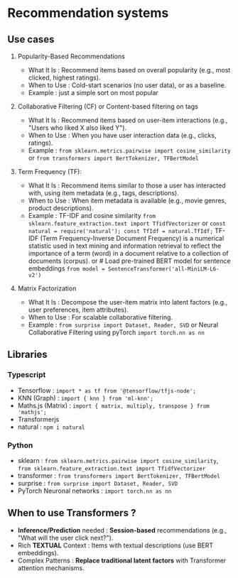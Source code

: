 # Recommendation systems

## Use cases

1. Popularity-Based Recommendations

   - What It Is : Recommend items based on overall popularity (e.g., most clicked, highest ratings).
   - When to Use : Cold-start scenarios (no user data), or as a baseline.
   - Example : just a simple sort on most popular

1. Collaborative Filtering (CF) or Content-based filtering on tags

   - What It Is : Recommend items based on user-item interactions (e.g., "Users who liked X also liked Y").
   - When to Use : When you have user interaction data (e.g., clicks, ratings).
   - Example : `from sklearn.metrics.pairwise import cosine_similarity` or `from transformers import BertTokenizer, TFBertModel` 

1. Term Frequency (TF):  

   - What It Is : Recommend items similar to those a user has interacted with, using item metadata (e.g., tags, descriptions).
   - When to Use : When item metadata is available (e.g., movie genres, product descriptions).
   - Example : TF-IDF and cosine similarity `from sklearn.feature_extraction.text import TfidfVectorizer` or `const natural = require('natural'); const TfIdf = natural.TfIdf;` TF-IDF (Term Frequency-Inverse Document Frequency)  is a numerical statistic used in text mining and information retrieval to reflect the importance of a term (word) in a document relative to a collection of documents (corpus).  or # Load pre-trained BERT model for sentence embeddings `from model = SentenceTransformer('all-MiniLM-L6-v2')`

1. Matrix Factorization

   - What It Is : Decompose the user-item matrix into latent factors (e.g., user preferences, item attributes).
   - When to Use : For scalable collaborative filtering.
   - Example : `from surprise import Dataset, Reader, SVD` or Neural Collaborative Filtering using pyTorch `import torch.nn as nn`


## Libraries

### Typescript

- Tensorflow : `import * as tf from '@tensorflow/tfjs-node';`
- KNN (Graph) : `import { knn } from 'ml-knn';`
- Maths.js (Matrix) : `import { matrix, multiply, transpose } from 'mathjs';`
- Transformerjs 
- natural :  `npm i natural`

### Python

- sklearn : `from sklearn.metrics.pairwise import cosine_similarity`, `from sklearn.feature_extraction.text import TfidfVectorizer`
- transformer : `from transformers import BertTokenizer, TFBertModel`
- surprise : `from surprise import Dataset, Reader, SVD`
- PyTorch Neuronal networks : `import torch.nn as nn`


## When to use Transformers ?

- **Inference/Prediction** needed : **Session-based** recommendations (e.g., "What will the user click next?").
- Rich **TEXTUAL** Context : Items with textual descriptions (use BERT embeddings). 
- Complex Patterns : **Replace traditional latent factors** with Transformer attention mechanisms.

